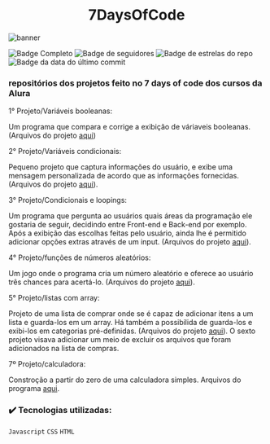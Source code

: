 <h1 align="center"> 7DaysOfCode</h1>

![banner](https://user-images.githubusercontent.com/109393388/193649719-cc622502-7e3f-4c28-a5c1-c5f0cd060c04.jpg)

![Badge Completo](https://img.shields.io/badge/status-Completo-green) ![Badge de seguidores](https://img.shields.io/github/followers/Feehh32)	![Badge de estrelas do repo](https://img.shields.io/github/stars/Feehh32/Projeto-7DaysOfCode) ![Badge da data do último commit](https://img.shields.io/github/last-commit/Feehh32/Projeto-7DaysOfCode)

 <h3>repositórios dos projetos feito no 7 days of code dos cursos da Alura</h3>
 
 1° Projeto/Variáveis booleanas: 
 
 Um programa que compara e corrige a exibição de váriaveis booleanas. (Arquivos do projeto [aqui](https://github.com/Feehh32/Projeto-7DaysOfCode/tree/main/dia_um))

2° Projeto/Variáveis condicionais:

Pequeno projeto que captura informações do usuário, e exibe uma mensagem personalizada de acordo que as informações fornecidas. (Arquivos do projeto [aqui](https://github.com/Feehh32/Projeto-7DaysOfCode/tree/main/dia_2)).

3° Projeto/Condicionais e loopings:

Um programa que pergunta ao usuários quais áreas da programação ele gostaria de seguir, decidindo entre Front-end e Back-end por exemplo. Após a exibição das escolhas feitas pelo usuário, ainda lhe é permitido adicionar opções extras através de um input. (Arquivos do projeto [aqui](https://github.com/Feehh32/Projeto-7DaysOfCode/tree/main/dia_3)).

4° Projeto/funções de números aleatórios:

Um jogo onde o programa cria um  número aleatório e oferece ao usuário três chances para acertá-lo. (Arquivos do projeto [aqui](https://github.com/Feehh32/Projeto-7DaysOfCode/tree/main/dia_4)).

5° Projeto/listas com array:

Projeto de uma lista de comprar onde se é capaz de adicionar itens a um lista e guarda-los em um array. Há também a possibilida de guarda-los e exibi-los em categorias pré-definidas. (Arquivos do projeto [aqui](https://github.com/Feehh32/Projeto-7DaysOfCode/tree/main/dia_5_6)).
O sexto projeto visava adicionar um meio de excluir os arquivos que foram adicionados na lista de compras.

7º Projeto/calculadora:

Constroção a partir do zero de uma calculadora simples. Arquivos do programa [aqui](https://github.com/Feehh32/Projeto-7DaysOfCode/tree/main/dia_7).

<h3>✔️ Tecnologias utilizadas:</h3>

``Javascript``
``CSS``
``HTML``
